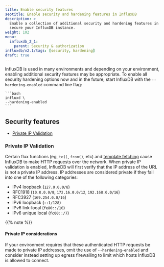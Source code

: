 ```yaml
---
title: Enable security features
seotitle: Enable security and hardening features in InfluxDB
description: >
  Enable a collection of additional security and hardening features in InfluxDB OSS to better
  secure your InfluxDB instance.
weight: 102
menu:
  influxdb_2_1:
    parent: Security & authorization
influxdb/v2.1/tags: [security, hardening]
draft: true
---
```


InfluxDB is used in many environments and depending on your environment, enabling additional security features may be appropriate.
To enable all security hardening options now and in the future,
start InfluxDB with the `--hardening-enabled` command line flag:

    ```bash
    influxd \
    --hardening-enabled
    ```

## Security features

- [Private IP Validation](#private-ip-validation)

### Private IP Validation

Certain flux functions (eg, `to()`, `from()`, etc) and [template fetching](/influxdb/v2.1/influxdb-templates/) cause InfluxDB to make HTTP requests over the network.
When private IP validation is enabled, InfluxDB will first verify that the IP address of the URL is not a private IP address.
IP addresses are considered private if they fall into one of the following categories:
* IPv4 loopback (`127.0.0.0/8`)
* RFC1918 (`10.0.0.0/8`, `172.16.0.0/12`, `192.168.0.0/16`)
* RFC3927 (`169.254.0.0/16`)
* IPv6 loopback (`::1/128`)
* IPv6 link-local (`fe80::/10`)
* IPv6 unique local (`fc00::/7`)

{{% note %}}
#### Private IP considerations
If your environment requires that these authenticated HTTP requests be made to private IP addresses,
omit the use of `--hardening-enabled` and
consider instead setting up egress firewalling to limit which hosts InfluxDB is allowed to connect.
